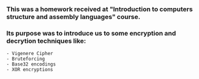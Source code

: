 ### This was a homework received at "Introduction to computers structure and assembly languages" course.

### Its purpose was to introduce us to some encryption and decrytion techniques like: 
	- Vigenere Cipher
	- Bruteforcing
	- Base32 encodings
	- XOR encryptions
